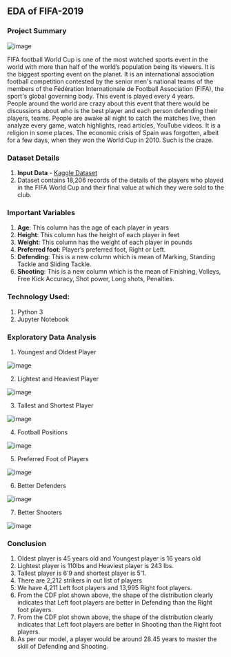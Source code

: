 ## EDA of FIFA-2019

### Project Summary

![image](https://user-images.githubusercontent.com/54513557/123075065-8060e900-d3dd-11eb-9754-7a8a929a8fcd.png)

FIFA football World Cup is one of the most watched sports event in the world with more than half of the world’s population being its viewers. It is the biggest sporting event on the planet. It is an international association football competition contested by the senior men's national teams of the members of the Fédération Internationale de Football Association (FIFA), the sport's global governing body. This event is played every 4 years.  
People around the world are crazy about this event that there would be discussions about who is the best player and each person defending their players, teams. People are awake all night to catch the matches live, then analyze every game, watch highlights, read articles, YouTube videos. It is a religion in some places. The economic crisis of Spain was forgotten, albeit for a few days, when they won the World Cup in 2010. Such is the craze.  


### Dataset Details

1) **Input Data** - [Kaggle Dataset](https://www.kaggle.com/blurredmachine/fifa-2019-world-cup-dataset)
2) Dataset contains 18,206 records of the details of the players who played in the FIFA World Cup and their final value at which they were sold to the club.


### Important Variables

1) **Age**: This column has the age of each player in years
2) **Height**: This column has the height of each player in feet
3) **Weight**: This column has the weight of each player in pounds
4) **Preferred foot**: Player’s preferred foot, Right or Left.
5) **Defending**: This is a new column which is mean of Marking, Standing Tackle and Sliding Tackle. 
6) **Shooting**: This is a new column which is the mean of Finishing, Volleys, Free Kick Accuracy, Shot power, Long shots, Penalties.


### Technology Used:

1) Python 3
2) Jupyter Notebook


### Exploratory Data Analysis

1) Youngest and Oldest Player

![image](https://user-images.githubusercontent.com/54513557/123077517-ba32ef00-d3df-11eb-97f7-cc4ed357836a.png)

2) Lightest and Heaviest Player

![image](https://user-images.githubusercontent.com/54513557/123077589-cae36500-d3df-11eb-94ca-36e8e0b43373.png)

3) Tallest and Shortest Player

![image](https://user-images.githubusercontent.com/54513557/123077628-d6369080-d3df-11eb-8933-75ff38858191.png)

4) Football Positions

![image](https://user-images.githubusercontent.com/54513557/123077667-e0588f00-d3df-11eb-8528-9ad4a7302dfb.png)

5) Preferred Foot of Players

![image](https://user-images.githubusercontent.com/54513557/123077709-ea7a8d80-d3df-11eb-8edf-15999a3dab48.png)

6) Better Defenders

![image](https://user-images.githubusercontent.com/54513557/123077763-f49c8c00-d3df-11eb-805f-ed2e9891e60a.png)

7) Better Shooters

![image](https://user-images.githubusercontent.com/54513557/123077790-fcf4c700-d3df-11eb-8f92-10cefc1ae968.png)


### Conclusion

1) Oldest player is 45 years old and Youngest player is 16 years old
2) Lightest player is 110lbs and Heaviest player is 243 lbs.
3) Tallest player is 6’9 and shortest player is 5’1.
4) There are 2,212 strikers in out list of players
5) We have 4,211 Left foot players and 13,995 Right foot players.
6) From the CDF plot shown above, the shape of the distribution clearly indicates that Left foot players are better in Defending than the Right foot players.
7) From the CDF plot shown above, the shape of the distribution clearly indicates that Left foot players are better in Shooting than the Right foot players.
8) As per our model, a player would be around 28.45 years to master the skill of Defending and Shooting.
